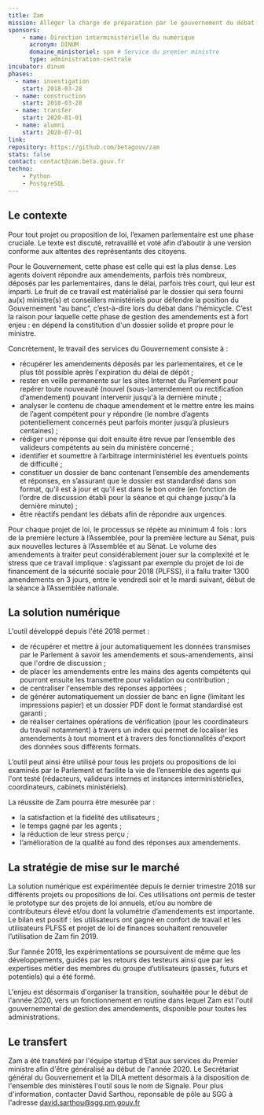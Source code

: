 ```yaml
---
title: Zam
mission: Alléger la charge de préparation par le gouvernement du débat parlementaire.
sponsors: 
    - name: Direction interministérielle du numérique
      acronym: DINUM
      domaine_ministeriel: spm # Service du premier ministre
      type: administration-centrale
incubator: dinum
phases:
  - name: investigation
    start: 2018-03-28
  - name: construction
    start: 2018-03-28
  - name: transfer
    start: 2020-01-01
  - name: alumni
    start: 2020-07-01
link:
repository: https://github.com/betagouv/zam
stats: false
contact: contact@zam.beta.gouv.fr
techno:
    - Python
    - PostgreSQL
---
```


## Le contexte

Pour tout projet ou proposition de loi, l’examen parlementaire est une phase cruciale. Le texte est discuté, retravaillé et voté afin d’aboutir à une version conforme aux attentes des représentants des citoyens.

Pour le Gouvernement, cette phase est celle qui est la plus dense. Les agents doivent répondre aux amendements, parfois très nombreux, déposés par les parlementaires, dans le délai, parfois très court, qui leur est imparti. Le fruit de ce travail est matérialisé par le dossier qui sera fourni au(x) ministre(s) et conseillers ministériels pour défendre la position du Gouvernement “au banc”, c’est-à-dire lors du débat dans l'hémicycle. C’est la raison pour laquelle cette phase de gestion des amendements est à fort enjeu : en dépend la constitution d'un dossier solide et propre pour le ministre.

Concrètement, le travail des services du Gouvernement consiste à :
- récupérer les amendements déposés par les parlementaires, et ce le plus tôt possible après l'expiration du délai de dépôt ;
- rester en veille permanente sur les sites Internet du Parlement pour repérer toute nouveauté (nouvel (sous-)amendement ou rectification d’amendement) pouvant intervenir jusqu'à la dernière minute ;
- analyser le contenu de chaque amendement et le mettre entre les mains de l’agent compétent pour y répondre (le nombre d’agents potentiellement concernés peut parfois monter jusqu’à plusieurs centaines) ;
- rédiger une réponse qui doit ensuite être revue par l’ensemble des valideurs compétents au sein du ministère concerné ;
- identifier et soumettre à l’arbitrage interministériel les éventuels points de difficulté ;
- constituer un dossier de banc contenant l’ensemble des amendements et réponses, en s’assurant que le dossier est standardisé dans son format, qu'il est à jour et qu'il est dans le bon ordre (en fonction de l’ordre de discussion établi pour la séance et qui change jusqu'à la dernière minute) ;
- être réactifs pendant les débats afin de répondre aux urgences.

Pour chaque projet de loi, le processus se répète au minimum 4 fois : lors de la première lecture à l’Assemblée, pour la première lecture au Sénat, puis aux nouvelles lectures à l’Assemblée et au Sénat. Le volume des amendements à traiter peut considérablement jouer sur la complexité et le stress que ce travail implique : s’agissant par exemple du projet de loi de financement de la sécurité sociale pour 2018 (PLFSS), il a fallu traiter 1300 amendements en 3 jours, entre le vendredi soir et le mardi suivant, début de la séance à l’Assemblée nationale.

## La solution numérique

L'outil développé depuis l'été 2018 permet :
- de récupérer et mettre à jour automatiquement les données transmises par le Parlement à savoir les amendements et sous-amendements, ainsi que l'ordre de discussion ;
- de placer les amendements entre les mains des agents compétents qui pourront ensuite les transmettre pour validation ou contribution ;
- de centraliser l'ensemble des réponses apportées ;
- de générer automatiquement un dossier de banc en ligne (limitant les impressions papier) et un dossier PDF dont le format standardisé est garanti ;
- de réaliser certaines opérations de vérification (pour les coordinateurs du travail notamment) à travers un index qui permet de localiser les amendements à tout moment et à travers des fonctionnalités d'export des données sous différents formats.

L’outil peut ainsi être utilisé pour tous les projets ou propositions de loi examinés par le Parlement et facilite la vie de l’ensemble des agents qui l'ont testé (rédacteurs, valideurs internes et instances interministérielles, coordinateurs, cabinets ministériels).

La réussite de Zam pourra être mesurée par :
- la satisfaction et la fidélité des utilisateurs ;
- le temps gagné par les agents ;
- la réduction de leur stress perçu ;
- l’amélioration de la qualité au fond des réponses aux amendements.

## La stratégie de mise sur le marché

La solution numérique est expérimentée depuis le dernier trimestre 2018 sur différents projets ou propositions de loi. Ces utilisations ont permis de tester le prototype sur des projets de loi annuels, et/ou au nombre de contributeurs élevé et/ou dont la volumétrie d’amendements est importante. Le bilan est positif : les utilisateurs ont gagné en confort de travail et les utilisateurs PLFSS et projet de loi de finances souhaitent renouveler l’utilisation de Zam fin 2019.

Sur l’année 2019, les expérimentations se poursuivent de même que les développements, guidés par les retours des testeurs ainsi que par les expertises métier des membres du groupe d’utilisateurs (passés, futurs et potentiels) qui a été formé.

L'enjeu est désormais d'organiser la transition, souhaitée pour le début de l'année 2020, vers un fonctionnement en routine dans lequel Zam est l'outil gouvernemental de gestion des amendements, disponible pour toutes les administrations.

## Le transfert

Zam a été transféré par l'équipe startup d'Etat aux services du Premier ministre afin d'être généralisé au début de l'année 2020. Le Secrétariat général du Gouvernement et la DILA mettent désormais à la disposition de l'ensemble des ministères l'outil sous le nom de Signale. Pour plus d'information, contacter David Sarthou, reponsable de pôle au SGG à l'adresse david.sarthou@sgg.pm.gouv.fr

